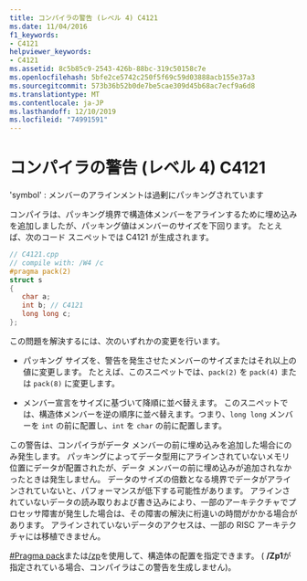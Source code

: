 ```yaml
---
title: コンパイラの警告 (レベル 4) C4121
ms.date: 11/04/2016
f1_keywords:
- C4121
helpviewer_keywords:
- C4121
ms.assetid: 8c5b85c9-2543-426b-88bc-319c50158c7e
ms.openlocfilehash: 5bfe2ce5742c250f5f69c59d03888acb155e37a3
ms.sourcegitcommit: 573b36b52b0de7be5cae309d45b68ac7ecf9a6d8
ms.translationtype: MT
ms.contentlocale: ja-JP
ms.lasthandoff: 12/10/2019
ms.locfileid: "74991591"
---
```

# <a name="compiler-warning-level-4-c4121"></a>コンパイラの警告 (レベル 4) C4121

'symbol' : メンバーのアラインメントは過剰にパッキングされています

コンパイラは、パッキング境界で構造体メンバーをアラインするために埋め込みを追加しましたが、パッキング値はメンバーのサイズを下回ります。 たとえば、次のコード スニペットでは C4121 が生成されます。

```cpp
// C4121.cpp
// compile with: /W4 /c
#pragma pack(2)
struct s
{
   char a;
   int b; // C4121
   long long c;
};
```

この問題を解決するには、次のいずれかの変更を行います。

- パッキング サイズを、警告を発生させたメンバーのサイズまたはそれ以上の値に変更します。 たとえば、このスニペットでは、`pack(2)` を `pack(4)` または `pack(8)` に変更します。

- メンバー宣言をサイズに基づいて降順に並べ替えます。 このスニペットでは、構造体メンバーを逆の順序に並べ替えます。つまり、`long long` メンバーを `int` の前に配置し、`int` を `char` の前に配置します。

この警告は、コンパイラがデータ メンバーの前に埋め込みを追加した場合にのみ発生します。 パッキングによってデータ型用にアラインされていないメモリ位置にデータが配置されたが、データ メンバーの前に埋め込みが追加されなかったときは発生しません。 データのサイズの倍数となる境界でデータがアラインされていないと、パフォーマンスが低下する可能性があります。 アラインされていないデータの読み取りおよび書き込みにより、一部のアーキテクチャでプロセッサ障害が発生した場合は、その障害の解決に桁違いの時間がかかる場合があります。 アラインされていないデータのアクセスは、一部の RISC アーキテクチャには移植できません。

[#Pragma pack](../../preprocessor/pack.md)または[/zp](../../build/reference/zp-struct-member-alignment.md)を使用して、構造体の配置を指定できます。 ( **/Zp1**が指定されている場合、コンパイラはこの警告を生成しません)。
